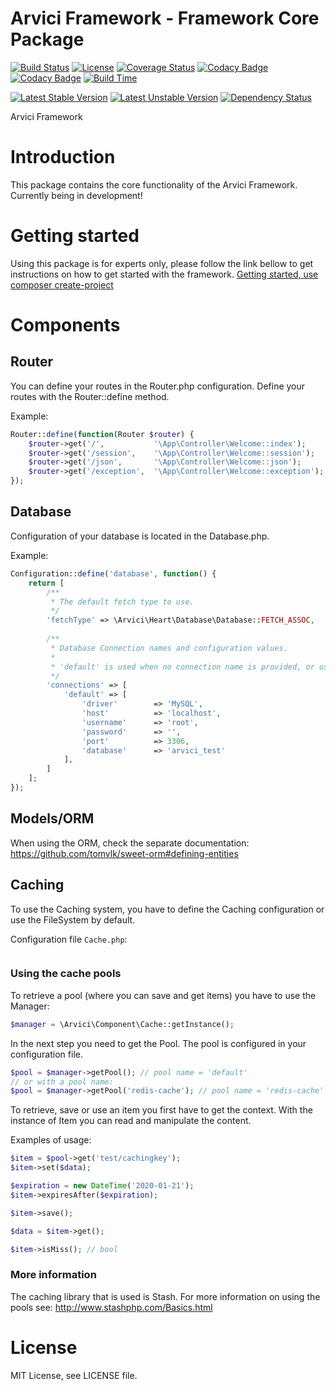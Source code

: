 # Arvici Framework - Framework Core Package
[![Build Status](https://travis-ci.org/arvici/framework.svg)](https://travis-ci.org/arvici/framework)
[![License](https://poser.pugx.org/arvici/framework/license)](https://packagist.org/packages/arvici/framework)
[![Coverage Status](https://coveralls.io/repos/arvici/framework/badge.svg?branch=master&service=github)](https://coveralls.io/github/arvici/framework?branch=master)
[![Codacy Badge](https://api.codacy.com/project/badge/coverage/21d1532f2e334bacb086711de2eb1798)](https://www.codacy.com/app/tomvalk/arvici-framework)
[![Codacy Badge](https://api.codacy.com/project/badge/grade/21d1532f2e334bacb086711de2eb1798)](https://www.codacy.com/app/tomvalk/arvici-framework)
[![Build Time](https://buildtimetrend.herokuapp.com/badge/arvici/framework)](https://buildtimetrend.herokuapp.com/dashboard/arvici/framework)

[![Latest Stable Version](https://poser.pugx.org/arvici/framework/v/stable)](https://packagist.org/packages/arvici/framework)
[![Latest Unstable Version](https://poser.pugx.org/arvici/framework/v/unstable)](https://packagist.org/packages/arvici/framework)
[![Dependency Status](https://www.versioneye.com/user/projects/5698e4f3af789b0027001ee2/badge.svg?style=flat)](https://www.versioneye.com/user/projects/5698e4f3af789b0027001ee2)

Arvici Framework


# Introduction

This package contains the core functionality of the Arvici Framework. Currently being in development!


# Getting started

Using this package is for experts only, please follow the link bellow to get instructions on how to get started with the framework.
[Getting started, use composer create-project](https://github.com/arvici/arvici#arvici-framework---start-project)


# Components

## Router
You can define your routes in the Router.php configuration. Define your routes with
the Router::define method.

Example:
```php
Router::define(function(Router $router) {
    $router->get('/',           '\App\Controller\Welcome::index');
    $router->get('/session',    '\App\Controller\Welcome::session');
    $router->get('/json',       '\App\Controller\Welcome::json');
    $router->get('/exception',  '\App\Controller\Welcome::exception');
});
```

## Database
Configuration of your database is located in the Database.php.

Example:
```php
Configuration::define('database', function() {
    return [
        /**
         * The default fetch type to use.
         */
        'fetchType' => \Arvici\Heart\Database\Database::FETCH_ASSOC,
        
        /**
         * Database Connection names and configuration values.
         *
         * 'default' is used when no connection name is provided, or using SweetORM.
         */
        'connections' => [
            'default' => [
                'driver'        => 'MySQL',
                'host'          => 'localhost',
                'username'      => 'root',
                'password'      => '',
                'port'          => 3306,
                'database'      => 'arvici_test'
            ],
        ]
    ];
});
```

## Models/ORM
When using the ORM, check the separate documentation: https://github.com/tomvlk/sweet-orm#defining-entities

## Caching
To use the Caching system, you have to define the Caching configuration or use the FileSystem by default.

Configuration file `Cache.php`:
```php

```


### Using the cache pools
To retrieve a pool (where you can save and get items) you have to use the Manager:
```php
$manager = \Arvici\Component\Cache::getInstance();
```

In the next step you need to get the Pool. The pool is configured in your configuration file.
```php
$pool = $manager->getPool(); // pool name = 'default'
// or with a pool name:
$pool = $manager->getPool('redis-cache'); // pool name = 'redis-cache'
```

To retrieve, save or use an item you first have to get the context. 
With the instance of Item you can read and manipulate the content.

Examples of usage:
```php
$item = $pool->get('test/cachingkey');
$item->set($data);

$expiration = new DateTime('2020-01-21');
$item->expiresAfter($expiration);

$item->save();

$data = $item->get();

$item->isMiss(); // bool

```

### More information
The caching library that is used is Stash. For more information on using the pools see: http://www.stashphp.com/Basics.html

# License

MIT License, see LICENSE file.
